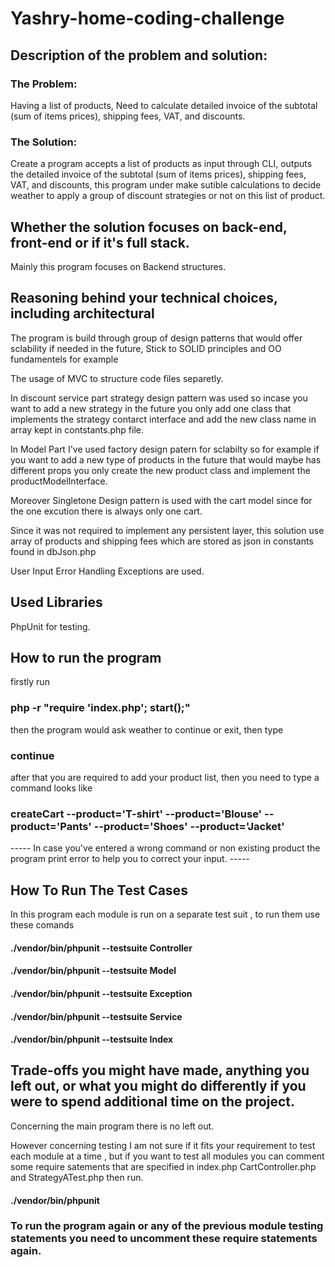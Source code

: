 # Yashry-home-coding-challenge

## Description of the problem and solution: 
### The Problem:
Having a list of products, Need to calculate detailed invoice of the subtotal (sum of items prices), shipping fees, VAT, and discounts.
### The Solution:
Create a program accepts a list of products as input through CLI, outputs the detailed invoice of the subtotal (sum of items prices), shipping fees, VAT, and discounts, 
this program under make sutible calculations to decide weather to apply a group of discount strategies or not on this list of product.

## Whether the solution focuses on back-end, front-end or if it's full stack.
Mainly this program focuses on Backend structures.

## Reasoning behind your technical choices, including architectural
The program is build through group of design patterns that would offer sclability if needed in the future, Stick to SOLID principles and OO fundamentels
for example 

The usage of MVC to structure code files separetly.

In discount service part strategy design pattern was used so incase you want to add a new strategy in the future 
you only add one class that implements the strategy contarct interface and add the new class name in array kept in contstants.php file.

In Model Part I've used factory design patern for sclabilty so for example if you want to add a new type of products in the future that would maybe has different props 
you only create the new product class and implement the productModelInterface.

Moreover Singletone Design pattern is used with the cart model since for the one excution there is always only one cart.

Since it was not required to implement any persistent layer, this solution use array of products and shipping fees which are stored as json in constants found in dbJson.php

User Input Error Handling Exceptions are used.

## Used Libraries 
PhpUnit for testing.

## How to run the program
firstly run 
### php -r "require 'index.php'; start();"
then the program would ask weather to continue or exit, then type
### continue
after that you are required to add your product list, then you need to type a command looks like 
### createCart --product='T-shirt' --product='Blouse' --product='Pants' --product='Shoes' --product='Jacket'
----- In case you've entered a wrong command or non existing product the program print error to help you to correct your input. -----


## How To Run The Test Cases
In this program each module is run on a separate test suit , to run them use these comands
#### ./vendor/bin/phpunit  --testsuite Controller
#### ./vendor/bin/phpunit  --testsuite Model
#### ./vendor/bin/phpunit  --testsuite Exception
#### ./vendor/bin/phpunit  --testsuite Service
#### ./vendor/bin/phpunit  --testsuite Index

## Trade-offs you might have made, anything you left out, or what you might do differently if you were to spend additional time on the project.

Concerning the main program there is no left out.

However concerning testing I am not sure if it fits your requirement to test each module at a time , but if you want to test all modules you can comment some require satements that are specified in index.php CartController.php and StrategyATest.php then run.
#### ./vendor/bin/phpunit
### To run the program again or any of the previous module testing statements you need to uncomment these require statements again.
